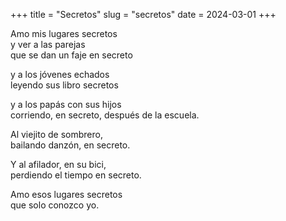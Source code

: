 +++
title = "Secretos"
slug = "secretos"
date = 2024-03-01
+++

Amo mis lugares secretos  
y ver a las parejas  
que se dan un faje en secreto

y a los jóvenes echados  
leyendo sus libro secretos

y a los papás con sus hijos  
corriendo, en secreto, después de la escuela.

Al viejito de sombrero,  
bailando danzón, en secreto.

Y al afilador, en su bici,  
perdiendo el tiempo en secreto.

Amo esos lugares secretos  
que solo conozco yo.